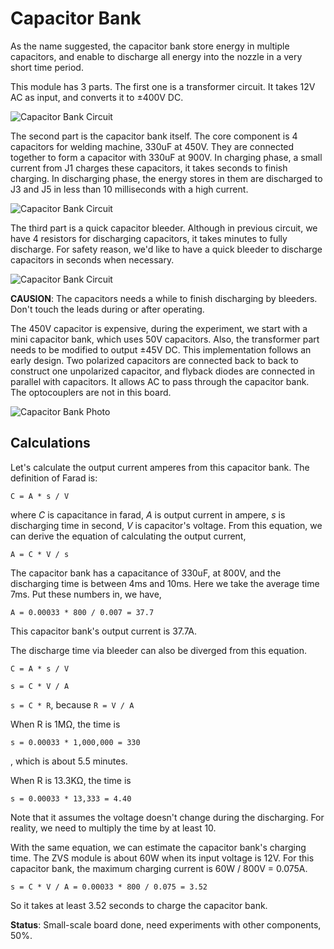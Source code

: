 # Capacitor Bank

As the name suggested, the capacitor bank store energy in multiple capacitors, and enable to discharge all energy into the nozzle in a very short time period.

This module has 3 parts. The first one is a transformer circuit. It takes 12V AC as input, and converts it to ±400V DC.

![Capacitor Bank Circuit](Img/CapacitorBankTransformerCircuit.png)

The second part is the capacitor bank itself. The core component is 4  capacitors for welding machine, 330uF at 450V. They are connected together to form a capacitor with 330uF at 900V. In charging phase, a small current from J1 charges these capacitors, it takes seconds to finish charging. In discharging phase, the energy stores in them are discharged to J3 and J5 in less than 10 milliseconds with a high current.

![Capacitor Bank Circuit](Img/CapacitorBankCircuit.png)

The third part is a quick capacitor bleeder. Although in previous circuit, we have 4 resistors for discharging capacitors, it takes minutes to fully discharge. For safety reason, we'd like to have a quick bleeder to discharge capacitors in seconds when necessary.

![Capacitor Bank Circuit](Img/QuickBleederCircuit.png)

**CAUSION**: The capacitors needs a while to finish discharging by bleeders. Don't touch the leads during or after operating.

The 450V capacitor is expensive, during the experiment, we start with a mini capacitor bank, which uses 50V capacitors. Also, the transformer part needs to be modified to output ±45V DC. This implementation follows an early design. Two polarized capacitors are connected back to back to construct one unpolarized capacitor, and flyback diodes are connected in parallel with capacitors. It allows AC to pass through the capacitor bank. The optocouplers are not in this board.

![Capacitor Bank Photo](Img/CapacitorBankPhoto.jpg)

## Calculations

Let's calculate the output current amperes from this capacitor bank. The definition of Farad is:

`C = A * s / V`

where *C* is capacitance in farad, *A* is output current in ampere, *s* is discharging time in second, *V* is capacitor's voltage. From this equation, we can derive the equation of calculating the output current,

`A = C * V / s`

The capacitor bank has a capacitance of 330uF, at 800V, and the discharging time is between 4ms and 10ms. Here we take the average time 7ms. Put these numbers in, we have,

`A = 0.00033 * 800 / 0.007 = 37.7`

This capacitor bank's output current is 37.7A.

The discharge time via bleeder can also be diverged from this equation.

`C = A * s / V`

`s = C * V / A`

`s = C * R`, because `R = V / A`

When R is 1MΩ, the time is

`s = 0.00033 * 1,000,000 = 330`

, which is about 5.5 minutes.

When R is 13.3KΩ, the time is

`s = 0.00033 * 13,333 = 4.40`

Note that it assumes the voltage doesn't change during the discharging. For reality, we need to multiply the time by at least 10.

With the same equation, we can estimate the capacitor bank's charging time. The ZVS module is about 60W when its input voltage is 12V. For this capacitor bank, the maximum charging current is 60W / 800V = 0.075A.

`s = C * V / A = 0.00033 * 800 / 0.075 = 3.52`

So it takes at least 3.52 seconds to charge the capacitor bank.

**Status**: Small-scale board done, need experiments with other components, 50%.
